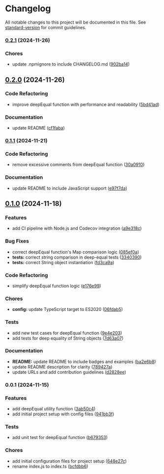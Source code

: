 # Changelog

All notable changes to this project will be documented in this file. See [standard-version](https://github.com/conventional-changelog/standard-version) for commit guidelines.

### [0.2.1](https://github.com/mallikcheripally/deep-equal-js/compare/v0.2.0...v0.2.1) (2024-11-26)


### Chores

* update .npmignore to include CHANGELOG.md ([902ba14](https://github.com/mallikcheripally/deep-equal-js/commit/902ba14c7907fec014d4260b8db361ffa1711aab))

## [0.2.0](https://github.com/mallikcheripally/deep-equal-js/compare/v0.1.1...v0.2.0) (2024-11-26)


### Code Refactoring

* improve deepEqual function with performance and readability ([5bd41ad](https://github.com/mallikcheripally/deep-equal-js/commit/5bd41adb44647988770e570d3ac85abf28f0f225))


### Documentation

* update README ([cf1faba](https://github.com/mallikcheripally/deep-equal-js/commit/cf1faba2d1a4f0f268cbf7a76e29dab8f88da320))

### [0.1.1](https://github.com/mallikcheripally/deep-equal-js/compare/v0.1.0...v0.1.1) (2024-11-21)


### Code Refactoring

* remove excessive comments from deepEqual function ([30a0910](https://github.com/mallikcheripally/deep-equal-js/commit/30a09104a789a6b48539b6e2c57f590b0a676694))


### Documentation

* update README to include JavaScript support ([e97f7da](https://github.com/mallikcheripally/deep-equal-js/commit/e97f7daf7277aec4a5fbfc6fc053fa39ac55f042))

## [0.1.0](https://github.com/mallikcheripally/deep-equal-js/compare/v0.0.1...v0.1.0) (2024-11-18)


### Features

* add CI pipeline with Node.js and Codecov integration ([a9e318c](https://github.com/mallikcheripally/deep-equal-js/commit/a9e318c3bc087d955ef4b455f9401b73909b4ed8))


### Bug Fixes

* correct deepEqual function's Map comparison logic ([085ef0a](https://github.com/mallikcheripally/deep-equal-js/commit/085ef0aecf97a4d1f00e140602ba114dc8313c6b))
* **tests:** correct string comparison in deep-equal tests ([3340390](https://github.com/mallikcheripally/deep-equal-js/commit/3340390e188ab4981864b29e7abb4b24cc9a34fa))
* **tests:** correct String object instantiation ([fd3ca9a](https://github.com/mallikcheripally/deep-equal-js/commit/fd3ca9af3c50d6d8ac70d492aeb44d970fefeb98))


### Code Refactoring

* simplify deepEqual function logic ([e176e99](https://github.com/mallikcheripally/deep-equal-js/commit/e176e997bead84c19c04a28f704292f9ebf91b51))


### Chores

* **config:** update TypeScript target to ES2020 ([06fdab5](https://github.com/mallikcheripally/deep-equal-js/commit/06fdab568cd1cc16b66b2e34207a10e568aaa362))


### Tests

* add new test cases for deepEqual function ([9e4e203](https://github.com/mallikcheripally/deep-equal-js/commit/9e4e2031c6ccccbe7f1fe94438d31fefa095f1b3))
* add tests for deep equality of String objects ([7d63a07](https://github.com/mallikcheripally/deep-equal-js/commit/7d63a073e16bbe56cd0ea4c80a857b6cb548278b))


### Documentation

* **README:** update README to include badges and examples ([ba2e6b8](https://github.com/mallikcheripally/deep-equal-js/commit/ba2e6b8020261a829f5c79c54cad270788a9b69a))
* update README description for clarity ([789427a](https://github.com/mallikcheripally/deep-equal-js/commit/789427a7b3997e922bf223834c22dc1e27b66b1f))
* update URLs and add contribution guidelines ([d2828ee](https://github.com/mallikcheripally/deep-equal-js/commit/d2828ee359fb884aa4690f5f8692a58c7d841d03))

### 0.0.1 (2024-11-15)


### Features

* add deepEqual utility function ([3ab50c4](https://github.com/mallikcheripally/colore-js/commit/3ab50c47eb5554c9cf01d98fc1822b5bcf7f48d3))
* add initial project setup with config files ([941bb3f](https://github.com/mallikcheripally/colore-js/commit/941bb3f92eaaa097efef8ae5799a34bd6f3b0afd))


### Tests

* add unit test for deepEqual function ([b679353](https://github.com/mallikcheripally/colore-js/commit/b67935378abf00f239108f87b6919760ba1d337c))


### Chores

* add initial configuration files for project setup ([648e27c](https://github.com/mallikcheripally/colore-js/commit/648e27c70f2cee7f549bba42f6eea335c200d455))
* rename index.js to index.ts ([bcfdbb6](https://github.com/mallikcheripally/colore-js/commit/bcfdbb67d6559e45b024f64fbb8a4b6d10f62f0a))
